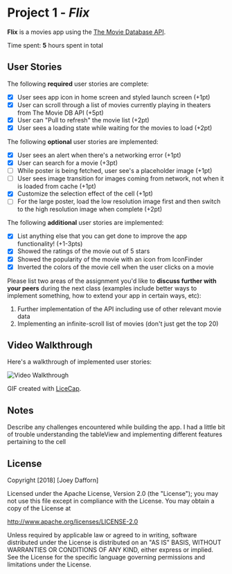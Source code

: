 # Project 1 - *Flix*

**Flix** is a movies app using the [The Movie Database API](http://docs.themoviedb.apiary.io/#).

Time spent: **5** hours spent in total

## User Stories

The following **required** user stories are complete:

- [X] User sees app icon in home screen and styled launch screen (+1pt)
- [X] User can scroll through a list of movies currently playing in theaters from The Movie DB API (+5pt)
- [X] User can "Pull to refresh" the movie list (+2pt)
- [X] User sees a loading state while waiting for the movies to load (+2pt)

The following **optional** user stories are implemented:

- [X] User sees an alert when there's a networking error (+1pt)
- [X] User can search for a movie (+3pt)
- [ ] While poster is being fetched, user see's a placeholder image (+1pt)
- [ ] User sees image transition for images coming from network, not when it is loaded from cache (+1pt)
- [X] Customize the selection effect of the cell (+1pt)
- [ ] For the large poster, load the low resolution image first and then switch to the high resolution image when complete (+2pt)

The following **additional** user stories are implemented:

- [X] List anything else that you can get done to improve the app functionality! (+1-3pts)
- [X] Showed the ratings of the movie out of 5 stars
- [X] Showed the popularity of the movie with an icon from IconFinder
- [X] Inverted the colors of the movie cell when the user clicks on a movie

Please list two areas of the assignment you'd like to **discuss further with your peers** during the next class (examples include better ways to implement something, how to extend your app in certain ways, etc):

1. Further implementation of the API including use of other relevant movie data
2. Implementing an infinite-scroll list of movies (don't just get the top 20)

## Video Walkthrough

Here's a walkthrough of implemented user stories:

<img src='https://imgur.com/Ah1klvu' title='Video Walkthrough' width='' alt='Video Walkthrough' />

GIF created with [LiceCap](http://www.cockos.com/licecap/).

## Notes

Describe any challenges encountered while building the app.
I had a little bit of trouble understanding the tableView and implementing different features pertaining to the cell

## License

Copyright [2018] [Joey Dafforn]

Licensed under the Apache License, Version 2.0 (the "License");
you may not use this file except in compliance with the License.
You may obtain a copy of the License at

http://www.apache.org/licenses/LICENSE-2.0

Unless required by applicable law or agreed to in writing, software
distributed under the License is distributed on an "AS IS" BASIS,
WITHOUT WARRANTIES OR CONDITIONS OF ANY KIND, either express or implied.
See the License for the specific language governing permissions and
limitations under the License.
